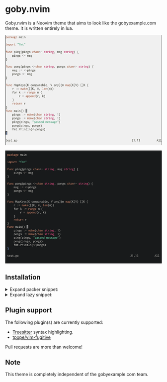 # goby.nvim

Goby.nvim is a Neovim theme that aims to look like the gobyexample.com theme.
It is written entirely in lua.

![Light screenshot](https://github.com/thimc/goby.nvim/blob/main/screenshot_light.png)

![Dark screenshot](https://github.com/thimc/goby.nvim/blob/main/screenshot_dark.png)

## Installation

<details>
<summary>Expand packer snippet: </summary>

```lua
return require('packer').startup(function(use)
  use {'wbthomason/packer.nvim'}

  use {'thimc/goby.nvim'}
end)
```
</details>

<details>
<summary>Expand lazy snippet: </summary>

```lua
{
  'thimc/goby.nvim',
  config = function()
    -- To enable the light variant of this theme you will need to set
    -- the vim.o.background to `light`. The default value in neovim is `dark`.
    vim.o.background = 'light'
    require('gruber-darker').setup({
      -- Optional values
      transparent = true, -- (default: false) if enabled, transparent background
      italics = true, -- (default: true) disables/enables italics for comments
      underline = true, -- (default: true) disable/enables underline for spell correction
    })
    vim.cmd.colorscheme('goby')
  end,
}
```
</details>


## Plugin support

The following plugin(s) are currently supported:
- [Treesitter](https://github.com/nvim-treesitter/nvim-treesitter/) syntax highlighting.
- [tpope/vim-fugitive](https://github.com/tpope/vim-fugitive)

Pull requests are more than welcome!

## Note

This theme is completely independent of the gobyexample.com team.
